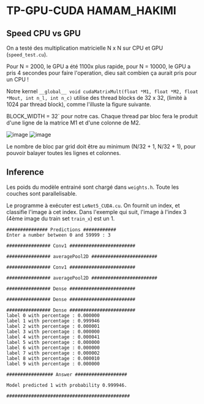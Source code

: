 # TP-GPU-CUDA HAMAM_HAKIMI
## Speed CPU vs GPU
On a testé des multiplication matricielle N x N sur CPU et GPU (`speed_test.cu`). 

Pour N = 2000, le GPU a été 1100x plus rapide, pour N = 10000, le GPU a pris 4 secondes pour faire l'operation, dieu sait combien ça aurait pris pour un CPU ! 

Notre kernel  ``` __global__ void cudaMatrixMult(float *M1, float *M2, float *Mout, int n_l, int n_c) ``` utilise des thread blocks de 32 x 32, (limité à 1024 par thread block), comme l'illuste la figure suivante.

BLOCK_WIDTH = 32` pour notre cas. Chaque thread par bloc fera le produit d'une ligne de la matrice M1 et d'une colonne de M2.

![image](https://user-images.githubusercontent.com/37119086/149612529-3426a2ab-b193-4301-8795-dbd9b32a770b.png) 
![image](https://user-images.githubusercontent.com/37119086/149612487-e75d189c-9560-4055-b79f-4d1eca162b25.png)

Le nombre de bloc par grid doit être au minimum (N/32 + 1, N/32 + 1), pour pouvoir balayer toutes les lignes et colonnes.
## Inference
Les poids du modèle entrainé sont chargé dans `weights.h`.
Toute les couches sont parallelisable. 

Le programme à exécuter est `LeNet5_CUDA.cu`. On fournit un index, et classifie l'image à cet index. Dans l'exemple qui suit, l'image à l'index 3 (4ème image du train set `train_x`) est un 1.

```
############### Predictions ############
Enter a number between 0 and 59999 : 3
                                                        
################ Conv1 ########################

################ averagePool2D ########################

################ Conv1 ########################

################ averagePool2D ########################

################ Dense ########################

################ Dense ########################

################ Dense ########################
label 0 with percentage : 0.000000
label 1 with percentage : 0.999946
label 2 with percentage : 0.000001
label 3 with percentage : 0.000000
label 4 with percentage : 0.000041
label 5 with percentage : 0.000000
label 6 with percentage : 0.000000
label 7 with percentage : 0.000002
label 8 with percentage : 0.000010
label 9 with percentage : 0.000000

################# Answer ###################

Model predicted 1 with probability 0.999946.

#############################################
```
